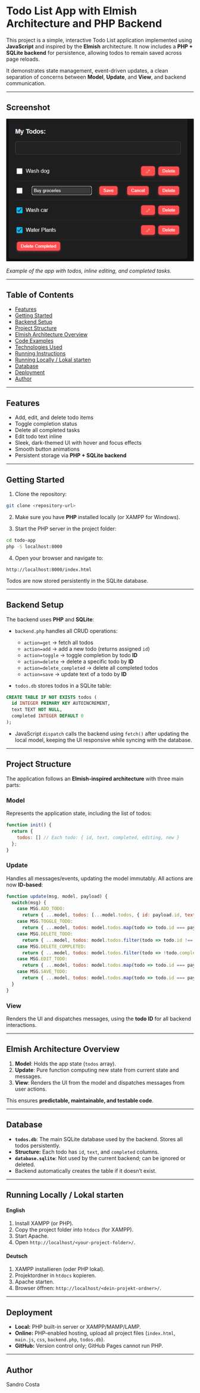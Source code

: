 # Todo List App with Elmish Architecture and PHP Backend

This project is a simple, interactive Todo List application implemented using **JavaScript** and inspired by the **Elmish** architecture.
It now includes a **PHP + SQLite backend** for persistence, allowing todos to remain saved across page reloads.

It demonstrates state management, event-driven updates, a clean separation of concerns between **Model**, **Update**, and **View**, and backend communication.

---

## Screenshot

![How the App looks like](app-image.png)

*Example of the app with todos, inline editing, and completed tasks.*

---

## Table of Contents

* [Features](#features)
* [Getting Started](#getting-started)
* [Backend Setup](#backend-setup)
* [Project Structure](#project-structure)
* [Elmish Architecture Overview](#elmish-architecture-overview)
* [Code Examples](#code-examples)
* [Technologies Used](#technologies-used)
* [Running Instructions](#running-instructions)
* [Running Locally / Lokal starten](#running-locally--lokal-starten)
* [Database](#database)
* [Deployment](#deployment)
* [Author](#author)

---

## Features

* Add, edit, and delete todo items
* Toggle completion status
* Delete all completed tasks
* Edit todo text inline
* Sleek, dark-themed UI with hover and focus effects
* Smooth button animations
* Persistent storage via **PHP + SQLite backend**

---

## Getting Started

1. Clone the repository:

```bash
git clone <repository-url>
```

2. Make sure you have **PHP** installed locally (or XAMPP for Windows).

3. Start the PHP server in the project folder:

```bash
cd todo-app
php -S localhost:8000
```

4. Open your browser and navigate to:

```
http://localhost:8000/index.html
```

Todos are now stored persistently in the SQLite database.

---

## Backend Setup

The backend uses **PHP** and **SQLite**:

* `backend.php` handles all CRUD operations:

  * `action=get` → fetch all todos
  * `action=add` → add a new todo (returns assigned `id`)
  * `action=toggle` → toggle completion by todo **ID**
  * `action=delete` → delete a specific todo by **ID**
  * `action=delete_completed` → delete all completed todos
  * `action=save` → update text of a todo by **ID**

* `todos.db` stores todos in a SQLite table:

```sql
CREATE TABLE IF NOT EXISTS todos (
  id INTEGER PRIMARY KEY AUTOINCREMENT,
  text TEXT NOT NULL,
  completed INTEGER DEFAULT 0
);
```

* JavaScript `dispatch` calls the backend using `fetch()` after updating the local model, keeping the UI responsive while syncing with the database.

---

## Project Structure

The application follows an **Elmish-inspired architecture** with three main parts:

### Model

Represents the application state, including the list of todos:

```javascript
function init() {
  return {
    todos: [] // Each todo: { id, text, completed, editing, new }
  };
}
```

### Update

Handles all messages/events, updating the model immutably. All actions are now **ID-based**:

```javascript
function update(msg, model, payload) {
  switch(msg) {
    case MSG.ADD_TODO:
      return { ...model, todos: [...model.todos, { id: payload.id, text: payload.text, completed: false, editing: false, new: true }] };
    case MSG.TOGGLE_TODO:
      return { ...model, todos: model.todos.map(todo => todo.id === payload ? { ...todo, completed: !todo.completed } : todo) };
    case MSG.DELETE_TODO:
      return { ...model, todos: model.todos.filter(todo => todo.id !== payload) };
    case MSG.DELETE_COMPLETED:
      return { ...model, todos: model.todos.filter(todo => !todo.completed) };
    case MSG.EDIT_TODO:
      return { ...model, todos: model.todos.map(todo => todo.id === payload ? { ...todo, editing: !todo.editing } : todo) };
    case MSG.SAVE_TODO:
      return { ...model, todos: model.todos.map(todo => todo.id === payload.id ? { ...todo, text: payload.text, editing: false } : todo) };
  }
}
```

### View

Renders the UI and dispatches messages, using the **todo ID** for all backend interactions.

---

## Elmish Architecture Overview

1. **Model**: Holds the app state (`todos` array).
2. **Update**: Pure function computing new state from current state and messages.
3. **View**: Renders the UI from the model and dispatches messages from user actions.

This ensures **predictable, maintainable, and testable code**.

---

## Database

* **`todos.db`**: The main SQLite database used by the backend. Stores all todos persistently.
* **Structure:** Each todo has `id`, `text`, and `completed` columns.
* **`database.sqlite`**: Not used by the current backend; can be ignored or deleted.
* Backend automatically creates the table if it doesn’t exist.

---

## Running Locally / Lokal starten

#### English

1. Install XAMPP (or PHP).
2. Copy the project folder into `htdocs` (for XAMPP).
3. Start Apache.
4. Open `http://localhost/<your-project-folder>/`.

#### Deutsch

1. XAMPP installieren (oder PHP lokal).
2. Projektordner in `htdocs` kopieren.
3. Apache starten.
4. Browser öffnen: `http://localhost/<dein-projekt-ordner>/`.

---

## Deployment

* **Local:** PHP built-in server or XAMPP/MAMP/LAMP.
* **Online:** PHP-enabled hosting, upload all project files (`index.html`, `main.js`, `css`, `backend.php`, `todos.db`).
* **GitHub:** Version control only; GitHub Pages cannot run PHP.

---

## Author

Sandro Costa
